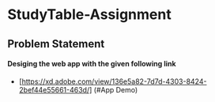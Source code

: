 # StudyTable-Assignment

## Problem Statement

#### Desiging the web app with the given following link

* [https://xd.adobe.com/view/136e5a82-7d7d-4303-8424-2bef44e55661-463d/] (#App Demo)

